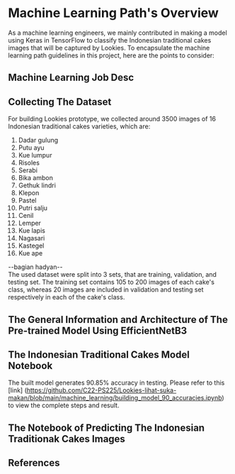 # Machine Learning Path's Overview  
As a machine learning engineers, we mainly contributed in making a model using Keras in TensorFlow to classify the Indonesian traditional cakes images that will be captured by Lookies. To encapsulate the machine learning path guidelines in this project, here are the points to consider:

## Machine Learning Job Desc  

## Collecting The Dataset  
For building Lookies prototype, we collected around 3500 images of 16 Indonesian traditional cakes varieties, which are:
1. Dadar gulung
2. Putu ayu
3. Kue lumpur
4. Risoles
5. Serabi
6. Bika ambon
7. Gethuk lindri
8. Klepon
9. Pastel
10. Putri salju
11. Cenil
12. Lemper
13. Kue lapis
14. Nagasari
15. Kastegel
16. Kue ape  

--bagian hadyan--  
The used dataset were split into 3 sets, that are training, validation, and testing set. The training set contains 105 to 200 images of each cake's class, whereas 20 images are included in validation and testing set respectively in each of the cake's class.

## The General Information and Architecture of The Pre-trained Model Using EfficientNetB3  

## The Indonesian Traditional Cakes Model Notebook 
The built model generates 90.85% accuracy in testing. Please refer to this [link] (https://github.com/C22-PS225/Lookies-lihat-suka-makan/blob/main/machine_learning/building_model_90_accuracies.ipynb) to view the complete steps and result.

## The Notebook of Predicting The Indonesian Traditionak Cakes Images  

## References
